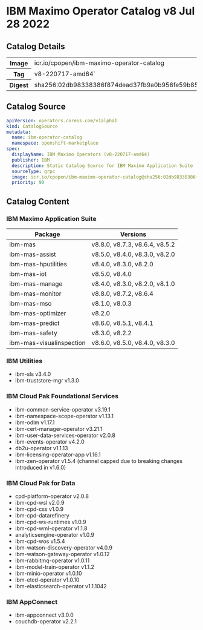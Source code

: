 IBM Maximo Operator Catalog v8 Jul 28 2022
===============================================================================

Catalog Details
-------------------------------------------------------------------------------

<table>
  <tr><th>Image</th><td>icr.io/cpopen/ibm-maximo-operator-catalog</tr></tr>
  <tr><th>Tag</th><td>v8-220717-amd64`</tr></tr>
  <tr><th>Digest</th><td>sha256:02db98338386f874dead37fb9a0b956fe59b851db09440e5523b634f7341e4bf`</tr></tr>
</table>

Catalog Source
-------------------------------------------------------------------------------
```yaml
apiVersion: operators.coreos.com/v1alpha1
kind: CatalogSource
metadata:
  name: ibm-operator-catalog
  namespace: openshift-marketplace
spec:
  displayName: IBM Maximo Operators (v8-220717-amd64)
  publisher: IBM
  description: Static Catalog Source for IBM Maximo Application Suite
  sourceType: grpc
  image: icr.io/cpopen/ibm-maximo-operator-catalog@sha256:02db98338386f874dead37fb9a0b956fe59b851db09440e5523b634f7341e4bf
  priority: 90
```


Catalog Content
-------------------------------------------------------------------------------

### IBM Maximo Application Suite

| Package                  | Versions |
| ------------------------ | -------- |
| ibm-mas                  | v8.8.0, v8.7.3, v8.6.4, v8.5.2 |
| ibm-mas-assist           | v8.5.0, v8.4.0, v8.3.0, v8.2.0 |
| ibm-mas-hputilities      | v8.4.0, v8.3.0, v8.2.0 |
| ibm-mas-iot              | v8.5.0, v8.4.0 |
| ibm-mas-manage           | v8.4.0, v8.3.0, v8.2.0, v8.1.0 |
| ibm-mas-monitor          | v8.8.0, v8.7.2, v8.6.4 |
| ibm-mas-mso              | v8.1.0, v8.0.3 |
| ibm-mas-optimizer        | v8.2.0 |
| ibm-mas-predict          | v8.6.0, v8.5.1, v8.4.1 |
| ibm-mas-safety           | v8.3.0, v8.2.2 |
| ibm-mas-visualinspection | v8.6.0, v8.5.0, v8.4.0, v8.3.0 |

### IBM Utilities
- ibm-sls v3.4.0
- ibm-truststore-mgr v1.3.0

### IBM Cloud Pak Foundational Services
- ibm-common-service-operator v3.19.1
- ibm-namespace-scope-operator v1.13.1
- ibm-odlm v1.17.1
- ibm-cert-manager-operator v3.21.1
- ibm-user-data-services-operator v2.0.8
- ibm-events-operator v4.2.0
- db2u-operator v1.1.13
- ibm-licensing-operator-app v1.16.1
- ibm-zen-operator v1.5.4 (channel capped due to breaking changes introduced in v1.6.0)

### IBM Cloud Pak for Data
- cpd-platform-operator v2.0.8
- ibm-cpd-wsl v2.0.9
- ibm-cpd-css v1.0.9
- ibm-cpd-datarefinery
- ibm-cpd-ws-runtimes v1.0.9
- ibm-cpd-wml-operator v1.1.8
- analyticsengine-operator v1.0.9
- ibm-cpd-wos v1.5.4
- ibm-watson-discovery-operator v4.0.9
- ibm-watson-gateway-operator v1.0.12
- ibm-rabbitmq-operator v1.0.11
- ibm-model-train-operator v1.1.2
- ibm-minio-operator v1.0.10
- ibm-etcd-operator v1.0.10
- ibm-elasticsearch-operator v1.1.1042

### IBM AppConnect
- ibm-appconnect v3.0.0
- couchdb-operator v2.2.1
